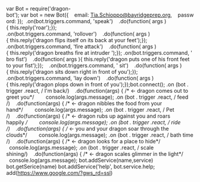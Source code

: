 var Bot = require('dragon-bot'); var bot = new Bot({    email: <Tia.Schioppo@bayridgeprep.org>,    password: <Tia Tia Tia>}); 
.on(bot.triggers.command, 'speak')    .do(function( args ){ this.reply('roar');});
.on(bot.triggers.command, 'rollover')    .do(function( args ){ this.reply('dragon flips itself on its back at your feet');});
.on(bot.triggers.command, 'fire attack')    .do(function( args ){ this.reply('dragon breaths fire at intruder ');});
.on(bot.triggers.command, ' bro fist')    .do(function( args ){ this.reply('dragon puts one of his front feet to your fist');});   
.on(bot.triggers.command, ' sit')    .do(function( args ){ this.reply('dragon sits down right in front of you');});    
.on(bot.triggers.command, 'lay down')    .do(function( args ){ this.reply('dragon plops down in front of you');});bot.connect();
.on (bot . trigger .react, / I'm back/)    .do(function(args) { /* <- dragon comes out to greet you*/        console.log(args.message);
.on (bot . trigger .react, / feed /)    .do(function(args) { /* <- dragon nibbles the food from your hand*/        console.log(args.message);
.on (bot . trigger .react, / Pet /)    .do(function(args) { /* <- dragon rubs up against you and roars happily */        console.log(args.message);
.on (bot . trigger .react, / ride /)    .do(function(args) { /* <- you and your dragon soar through the clouds*/        console.log(args.message);
.on (bot . trigger .react, / bath time /)    .do(function(args) { /* <- dragon looks for a place to hide*/        console.log(args.message);
.on (bot . trigger .react, / scale shining/)    .do(function(args) { /* <- dragon scales glimmer in the light*/        console.log(args.message); 
bot.addService(name,service)
bot.getSerice(name)
bot.addService('help',
bot.service.help;
add(https://www.google.com/?gws_rd=ssl)
